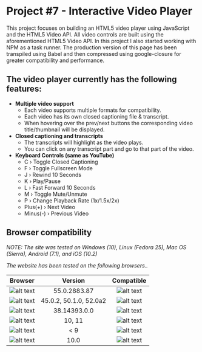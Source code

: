 # Project #7 - Interactive Video Player
This project focuses on building an HTML5 video player using JavaScript and the HTML5 Video API. All video controls are built using the aforementioned HTML5 Video API. In this project I also started working with NPM as a task runner. The production version of this page has been transpiled using Babel and then compressed using google-closure for greater compatibility and performance.

## The video player currently has the following features:

+ **Multiple video support**
  + Each video supports multiple formats for compatibility.
  + Each video has its own closed captioning file & transcript.
  + When hovering over the prev/next buttons the corresponding video title/thumbnail will be displayed.
+ **Closed captioning and transcripts**
  + The transcripts will highlight as the video plays.
  + You can click on any transcript part and go to that part of the video.
+ **Keyboard Controls (same as YouTube)**
  + C › Toggle Closed Captioning
  + F › Toggle Fullscreen Mode
  + J › Rewind 10 Seconds
  + K › Play/Pause
  + L › Fast Forward 10 Seconds
  + M › Toggle Mute/Unmute
  + P › Change Playback Rate (1x/1.5x/2x)
  + Plus(+) › Next Video
  + Minus(-) › Previous Video

## Browser compatibility

_NOTE: The site was tested on Windows (10), Linux (Fedora 25), Mac OS (Sierra), Android (7.1), and iOS (10.2)_

_The website has been tested on the following browsers.._

| Browser       | Version       | Compatible  |
|:-------------:|:-------------:|:-----------:|
| ![alt text](http://findicons.com/files/icons/2781/google_jfk_icons/32/chrome_ico.png "Google Chrome")| 55.0.2883.87 | ![alt text](http://findicons.com/files/icons/42/basic/32/tick.png "Compatible") |
| ![alt text](http://findicons.com/files/icons/783/mozilla_pack/32/firefox.png "Mozilla FireFox") | 45.0.2, 50.1.0, 52.0a2 | ![alt text](http://findicons.com/files/icons/42/basic/32/tick.png "Compatible") |
| ![alt text](http://findicons.com/files/icons/2796/metro_uinvert_dock/32/internet_explorer.png "Microsoft Edge") | 38.14393.0.0 | ![alt text](http://findicons.com/files/icons/42/basic/32/tick.png "Compatible") |
![alt text](http://findicons.com/files/icons/1008/quiet/32/internet_explorer.png "Internet Explorer") | 10, 11 | ![alt text](http://findicons.com/files/icons/42/basic/32/tick.png "Compatible") |
| ![alt text](http://findicons.com/files/icons/1008/quiet/32/internet_explorer.png "Internet Explorer") | < 9 | ![alt text](http://findicons.com/files/icons/1008/quiet/32/no.png "Incompatible") |
| ![alt text](http://findicons.com/files/icons/765/xedia/32/safari.png "Safari") | 10.0 | ![alt text](http://findicons.com/files/icons/42/basic/32/tick.png "Compatible")